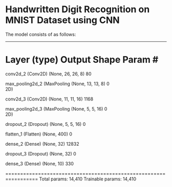 # **Handwritten Digit Recognition on MNIST Dataset using CNN**
The model consists of as follows:
_________________________________________________________________
 Layer (type)                Output Shape              Param #   
=================================================================
 conv2d_2 (Conv2D)           (None, 26, 26, 8)         80        
                                                                 
 max_pooling2d_2 (MaxPooling  (None, 13, 13, 8)        0         
 2D)                                                             
                                                                 
 conv2d_3 (Conv2D)           (None, 11, 11, 16)        1168      
                                                                 
 max_pooling2d_3 (MaxPooling  (None, 5, 5, 16)         0         
 2D)                                                             
                                                                 
 dropout_2 (Dropout)         (None, 5, 5, 16)          0         
                                                                 
 flatten_1 (Flatten)         (None, 400)               0         
                                                                 
 dense_2 (Dense)             (None, 32)                12832     
                                                                 
 dropout_3 (Dropout)         (None, 32)                0         
                                                                 
 dense_3 (Dense)             (None, 10)                330       
                                                                 
=================================================================
Total params: 14,410
Trainable params: 14,410
